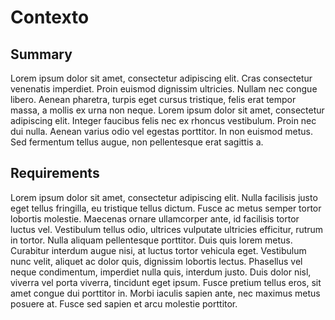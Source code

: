 # Contexto

## Summary

 Lorem ipsum dolor sit amet, consectetur adipiscing elit. Cras consectetur 
 venenatis imperdiet. Proin euismod dignissim ultricies. Nullam nec congue 
 libero. Aenean pharetra, turpis eget cursus tristique, felis erat tempor 
 massa, a mollis ex urna non neque. Lorem ipsum dolor sit amet, consectetur 
 adipiscing elit. Integer faucibus felis nec ex rhoncus vestibulum. Proin 
 nec dui nulla. Aenean varius odio vel egestas porttitor. In non euismod 
 metus. Sed fermentum tellus augue, non pellentesque erat sagittis a.

## Requirements
Lorem ipsum dolor sit amet, consectetur adipiscing elit. Nulla facilisis 
justo eget tellus fringilla, eu tristique tellus dictum. Fusce ac metus 
semper tortor lobortis molestie. Maecenas ornare ullamcorper ante, id 
facilisis tortor luctus vel. Vestibulum tellus odio, ultrices vulputate 
ultricies efficitur, rutrum in tortor. Nulla aliquam pellentesque porttitor. 
Duis quis lorem metus. Curabitur interdum augue nisi, at luctus tortor 
vehicula eget. Vestibulum nunc velit, aliquet ac dolor quis, dignissim 
lobortis lectus. Phasellus vel neque condimentum, imperdiet nulla quis, 
interdum justo. Duis dolor nisl, viverra vel porta viverra, tincidunt 
eget ipsum. Fusce pretium tellus eros, sit amet congue dui porttitor in. 
Morbi iaculis sapien ante, nec maximus metus posuere at. Fusce sed sapien 
et arcu molestie porttitor. 